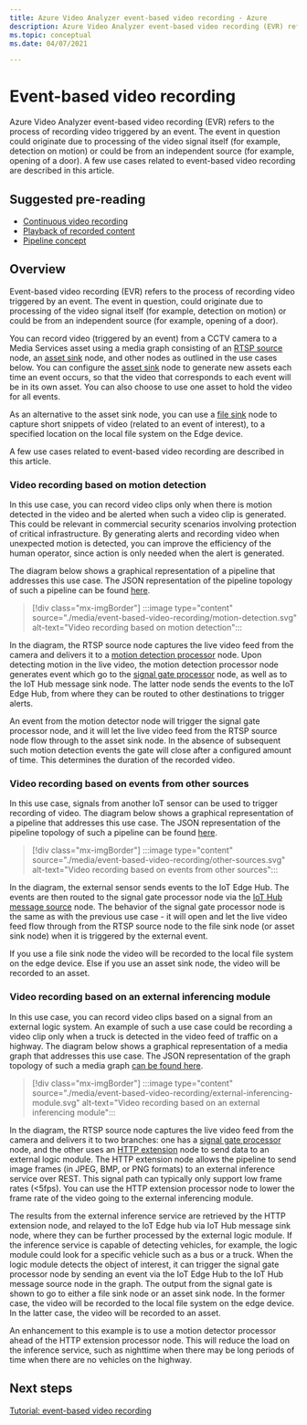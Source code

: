 ```yaml
---
title: Azure Video Analyzer event-based video recording - Azure
description: Azure Video Analyzer event-based video recording (EVR) refers to the process of recording video triggered by an event. The event in question could originate due to processing of the video signal itself (for example, detection on motion) or could be from an independent source (for example, opening of a door). A few use cases related to event-based video recording are described in this article.
ms.topic: conceptual
ms.date: 04/07/2021

---
```

# Event-based video recording  

Azure Video Analyzer event-based video recording (EVR) refers to the process of recording video triggered by an event. The event in question could originate due to processing of the video signal itself (for example, detection on motion) or could be from an independent source (for example, opening of a door). A few use cases related to event-based video recording are described in this article.

## Suggested pre-reading  

* [Continuous video recording](continuous-video-recording.md)
* [Playback of recorded content](video-playback-concept.md)
* [Pipeline concept](pipeline.md)

## Overview 

Event-based video recording (EVR) refers to the process of recording video triggered by an event. The event in question, could originate due to processing of the video signal itself (for example, detection on motion) or could be from an independent source (for example, opening of a door). 

You can record video (triggered by an event) from a CCTV camera to a Media Services asset using a media graph consisting of an [RTSP source](pipeline.md#rtsp-source) node, an [asset sink](add-valid-link.md) node, and other nodes as outlined in the use cases below. You can configure the [asset sink](add-valid-link.md) node to generate new assets each time an event occurs, so that the video that corresponds to each event will be in its own asset. You can also choose to use one asset to hold the video for all events. 

As an alternative to the asset sink node, you can use a [file sink](pipeline.md#file-sink) node to capture short snippets of video (related to an event of interest), to a specified location on the local file system on the Edge device. 

A few use cases related to event-based video recording are described in this article.

### Video recording based on motion detection  

In this use case, you can record video clips only when there is motion detected in the video and be alerted when such a video clip is generated. This could be relevant in commercial security scenarios involving protection of critical infrastructure. By generating alerts and recording video when unexpected motion is detected, you can improve the efficiency of the human operator, since action is only needed when the alert is generated.

The diagram below shows a graphical representation of a pipeline that addresses this use case. The JSON representation of the pipeline topology of such a pipeline can be found [here](https://github.com/Azure/live-video-analytics/blob/master/MediaGraph/topologies/evr-motion-assets/topology.json).
<!-- Above link needs to be updated to new topology sample-->

> [!div class="mx-imgBorder"]
> :::image type="content" source="./media/event-based-video-recording/motion-detection.svg" alt-text="Video recording based on motion detection":::
<!-- Above image needs to be updated -->

In the diagram, the RTSP source node captures the live video feed from the camera and delivers it to a [motion detection processor](pipeline.md#motion-detection-processor) node. Upon detecting motion in the live video, the motion detection processor node generates event which go to the [signal gate processor](pipeline.md#signal-gate-processor) node, as well as to the IoT Hub message sink node. The latter node sends the events to the IoT Edge Hub, from where they can be routed to other destinations to trigger alerts. 

An event from the motion detector node will trigger the signal gate processor node, and it will let the live video feed from the RTSP source node flow through to the asset sink node. In the absence of subsequent such motion detection events the gate will close after a configured amount of time. This determines the duration of the recorded video.

### Video recording based on events from other sources  

In this use case, signals from another IoT sensor can be used to trigger recording of video. The diagram below shows a graphical representation of a pipeline that addresses this use case. The JSON representation of the pipeline topology of such a pipeline can be found [here](https://github.com/Azure/live-video-analytics/blob/master/MediaGraph/topologies/evr-hubMessage-files/topology.json).
<!-- Above link needs to be updated to new topology sample-->

> [!div class="mx-imgBorder"]
> :::image type="content" source="./media/event-based-video-recording/other-sources.svg" alt-text="Video recording based on events from other sources":::
<!-- Above image needs to be updated -->

In the diagram, the external sensor sends events to the IoT Edge Hub. The events are then routed to the signal gate processor node via the [IoT Hub message source](pipeline.md#iot-hub-message-source) node. The behavior of the signal gate processor node is the same as with the previous use case - it will open and let the live video feed flow through from the RTSP source node to the file sink node (or asset sink node) when it is triggered by the external event. 

If you use a file sink node the video will be recorded to the local file system on the edge device. Else if you use an asset sink node, the video will be recorded to an asset.

### Video recording based on an external inferencing module 

In this use case, you can record video clips based on a signal from an external logic system. An example of such a use case could be recording a video clip only when a truck is detected in the video feed of traffic on a highway. The diagram below shows a graphical representation of a media graph that addresses this use case. The JSON representation of the graph topology of such a media graph [can be found here](https://github.com/Azure/live-video-analytics/blob/master/MediaGraph/topologies/evr-hubMessage-assets/topology.json).
<!-- Above link needs to be updated to new topology sample-->

> [!div class="mx-imgBorder"]
> :::image type="content" source="./media/event-based-video-recording/external-inferencing-module.svg" alt-text="Video recording based on an external inferencing module":::
<!-- Above image needs to be updated -->

In the diagram, the RTSP source node captures the live video feed from the camera and delivers it to two branches: one has a [signal gate processor](pipeline.md#signal-gate-processor) node, and the other uses an [HTTP extension](pipeline.md#http-extension-processor) node to send data to an external logic module. The HTTP extension node allows the pipeline to send image frames (in JPEG, BMP, or PNG formats) to an external inference service over REST. This signal path can typically only support low frame rates (<5fps). You can use the HTTP extension processor node to lower the frame rate of the video going to the external inferencing module.

The results from the external inference service are retrieved by the HTTP extension node, and relayed to the IoT Edge hub via IoT Hub message sink node, where they can be further processed by the external logic module. If the inference service is capable of detecting vehicles, for example, the logic module could look for a specific vehicle such as a bus or a truck. When the logic module detects the object of interest, it can trigger the signal gate processor node by sending an event via the IoT Edge Hub to the IoT Hub message source node in the graph. The output from the signal gate is shown to go to either a file sink node or an asset sink node. In the former case, the video will be recorded to the local file system on the edge device. In the latter case, the video will be recorded to an asset.

An enhancement to this example is to use a motion detector processor ahead of the HTTP extension processor node. This will reduce the load on the inference service, such as nighttime when there may be long periods of time when there are no vehicles on the highway. 

## Next steps

[Tutorial: event-based video recording](pipeline.md#signal-gate-processor)
